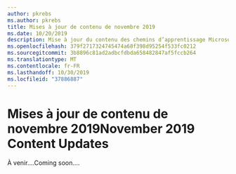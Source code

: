 ```yaml
---
author: pkrebs
ms.author: pkrebs
title: Mises à jour de contenu de novembre 2019
ms.date: 10/20/2019
description: Mise à jour du contenu des chemins d’apprentissage Microsoft 365
ms.openlocfilehash: 379f2717324745474a68f398d95254f533fc0212
ms.sourcegitcommit: 3b8896c81ad2adbcfdbda658482847af5fccb264
ms.translationtype: MT
ms.contentlocale: fr-FR
ms.lasthandoff: 10/30/2019
ms.locfileid: "37886887"
---
```

# <a name="november-2019-content-updates"></a><span data-ttu-id="6d2f6-103">Mises à jour de contenu de novembre 2019</span><span class="sxs-lookup"><span data-stu-id="6d2f6-103">November 2019 Content Updates</span></span>
<span data-ttu-id="6d2f6-104">À venir....</span><span class="sxs-lookup"><span data-stu-id="6d2f6-104">Coming soon....</span></span> 
